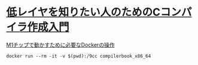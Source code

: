 # [低レイヤを知りたい人のためのCコンパイラ作成入門](https://www.sigbus.info/compilerbook)

[M1チップで動かすために必要なDockerの操作](https://sbite.hatenablog.com/entry/2021/04/21/222225)

```
docker run --rm -it -v $(pwd):/9cc compilerbook_x86_64
```